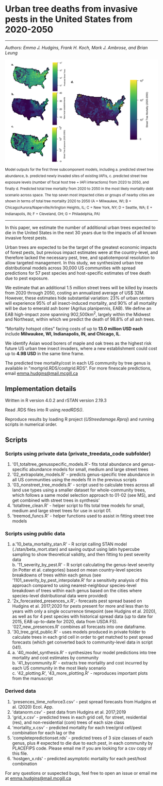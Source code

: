 # Urban tree deaths from invasive pests in the United States from 2020-2050
---

_Authors: Emma J. Hudgins, Frank H. Koch, Mark J. Ambrose, and Brian Leung_


<img src="readmefig.png" alt="Model outputs" width="800">
<sub>Model outputs for the first three subcomponent models, including a. predicted street tree abundance, b. predicted newly invaded sites of existing IAFIs, c. predicted street tree exposure levels (number of focal host tree + IAFI interactions) from 2020 to 2050, and finally d. Predicted total tree mortality from 2020 to 2050 in the most likely mortality debt scenario across space. The top seven most impacted cities or groups of nearby cities are shown in terms of total tree mortality 2020 to 2050 (A = Milwaukee, WI; B = Chicago/Aurora/Naperville/Arlington Heights, IL; C = New York, NY; D = Seattle, WA; E = Indianapolis, IN; F = Cleveland, OH; G = Philadelphia, PA)  </sub>


---


In this paper, we estimate the number of additional urban trees expected to die in the United States in the next 30 years due to the impacts of all known invasive forest pests.  

Urban trees are expected to be the target of the greatest economic impacts of forest pests, but previous impact estimates were at the country-level, and therefore lacked the necessary pest, tree, and spatiotemporal resolution to allow targeted management. In this study, we synthesized urban tree distributional models across 30,000 US communities with spread predictions for 57 pest species and host-specific estimates of tree death due to pest exposure.   

We estimate that an additional 1.5 million street trees will be killed by insects from 2020 through 2050, costing an annualized average of US$ 32M. However, these estimates hide substantial variation: 23% of urban centers will experience 95% of all insect-induced mortality, and 90% of all mortality will be due to emerald ash borer (Agrilus planipennis, EAB). We define an EAB high-impact zone spanning 902,500km<sup>2</sup>, largely within the Midwest and Northeast, within which we predict the death of 98.8% of all ash trees.  

“Mortality hotspot cities” facing costs of up to **13.0 million USD each** include **Milwaukee, WI, Indianapolis, IN, and Chicago, IL**.

We identify Asian wood borers of maple and oak trees as the highest risk future US urban tree insect invaders, where a new establishment could cost up to **4.9B USD** in the same time frame.

The predicted tree mortality/cost in each US community by tree genus is available in  "mortgrid.RDS/costgrid.RDS". For more finescale predictions, email emma.hudgins@mail.mcgill.ca  

## Implementation details

Written in R version 4.0.2 and rSTAN version 2.19.3

Read .RDS files into R using *readRDS()*.  

Reproduce results by loading R project (*UStreedamage.Rproj*) and running scripts in numerical order.  


## Scripts

### Scripts using private data (private_treedata_code subfolder)  

1. '01_totaltree_genusspecific_models.R'- fits total abundance and genus-specific abundance models for small, medium and large street trees
2. '02_extrapolate_models.R' - predicts genus-specific tree abundance in all US communities using the models fit in the previous scripts
3. '03_nonstreet_tree_models.R' - script used to calculate trees across all land use types using a smaller dataset for whole-community trees, which follows a same model selection approach to 01-02 (see MS), and get combined with street trees in synthesis'
3. 'totaltree_clean.R' - helper script to fits total tree models for small, medium and large street trees for use in script 01.
4. 'treemod_funcs.R' - helper functions used to assist in fitting street tree models


### Scripts using public data  

1. a.'10_beta_mortality_stan.R' - R script calling STAN model (./stan/beta_mort.stan) and saving output using latin hypercube sampling to show theoretical validity, and then fitting to pest severity data  
b. '11_severity_by_pest.R' - R script calculating the genus-level severity (in Potter et al. categories) based on mean country-level species breakdowns of trees within each genus (see '1101_severity_by_pest_interpolate.R' for a sensitivity analysis of this approach compared to using nearest-neighbour species-level breakdown of trees within each genus based on the cities where species-level distributional data were provided)
2. '2x_forecasted_presences_x.R',- forecasts pest spread based on Hudgins et al. 2017;2020 for pests present for more and less than to years with only a single occurrence timepoint (see Hudgins et al. 2020), as well as for 4 pest species with historical spread data (up to date for 2015, EAB up-to-date for 2020, data from USDA FS). '027_new_presences.R' combines all forecasts into one dataframe.
3. '30_tree_grid_public.R' - uses models produced in private folder to calculate trees in each grid cell in order to get matched to pest spread forecasts (which get converted back to community-level data in script 041).  
4. 	a. '40_model_synthesis.R' - synthesizes four model predictions into tree mortality and cost estimates by community  
	b. '41_bycommunity.R' - extracts tree mortality and cost incurred by each US community in the most likely scenario  
	c. '42_plotting.R', '43_more_plotting.R' - reproduces important plots from the manuscript  

### Derived data  

1. 'presences_time_noforce3.csv' - pest spread forecasts from Hudgins et al. (2020) Ecol. App.  
2. 'datanorm.csv' - pest data from Hudgins et al. 2017;2019  
3. 'grid_x.csv' - predicted trees in each grid cell, for street, residential (res), and non-residential (com) trees of each size class   
4. 'mortality_x.csv' - predicted mortality for each tree/grid cell/pest combination for each lag or the 
6. 'completepredictionset.rds' - predicted trees of 3 size classes of each genus, plus # expected to die due to each pest, in each community by PLACEFIPS code. Please email me if you are looking for a csv copy of this file.
7. 'hostgen_x.rds' - predicted asymptotic mortality for each pest/host combination

For any questions or suspected bugs, feel free to open an issue or email me at emma.hudgins@mail.mcgill.ca





